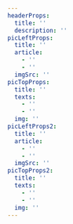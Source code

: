 ```yaml
---
headerProps:
  title: ''
  description: ''
picLeftProps:
  title: ''
  article:
    - ''
    - ''
  imgSrc: ''
picTopProps:
  title: ''
  texts:
    - ''
    - ''
  img: ''
picLeftProps2:
  title: ''
  article:
    - ''
    - ''
  imgSrc: ''
picTopProps2:
  title: ''
  texts:
    - ''
    - ''
  img: ''
---
```


